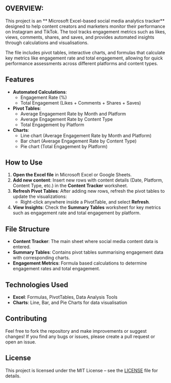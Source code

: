 ## OVERVIEW:
This project is an ** Microsoft Excel-based social media analytics tracker** designed to help content creators and marketers monitor their performance on Instagram and TikTok. The tool tracks engagement metrics such as likes, views, comments, shares, and saves, and provides automated insights through calculations and visualisations.

The file includes pivot tables, interactive charts, and formulas that calculate key metrics like engagement rate and total engagement, allowing for quick performance assessments across different platforms and content types.

## Features
- **Automated Calculations**:  
  - Engagement Rate (%)  
  - Total Engagement (Likes + Comments + Shares + Saves)  
- **Pivot Tables**:  
  - Average Engagement Rate by Month and Platform  
  - Average Engagement Rate by Content Type  
  - Total Engagement by Platform  
- **Charts**:  
  - Line chart (Average Engagement Rate by Month and Platform)  
  - Bar chart (Average Engagement Rate by Content Type)  
  - Pie chart (Total Engagement by Platform)  

## How to Use
1. **Open the Excel file** in Microsoft Excel or Google Sheets.
2. **Add new content**: Insert new rows with content details (Date, Platform, Content Type, etc.) in the **Content Tracker** worksheet.
3. **Refresh Pivot Tables**: After adding new rows, refresh the pivot tables to update the visualizations:
    - Right-click anywhere inside a PivotTable, and select **Refresh**.
4. **View Insights**: Check the **Summary Tables** worksheet for key metrics such as engagement rate and total engagement by platform. 

## File Structure
- **Content Tracker**: The main sheet where social media content data is entered.
- **Summary Tables**: Contains pivot tables summarising engagement data with corresponding charts.
- **Engagement Metrics**: Formula based calculations to determine engagement rates and total engagement.

## Technologies Used
- **Excel**: Formulas, PivotTables, Data Analysis Tools
- **Charts**: Line, Bar, and Pie Charts for data visualisation

## Contributing
Feel free to fork the repository and make improvements or suggest changes! If you find any bugs or issues, please create a pull request or open an issue.

## License
This project is licensed under the MIT License – see the [LICENSE](LICENSE) file for details.

